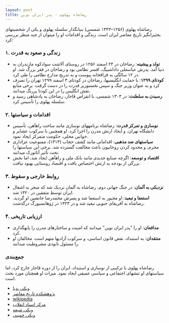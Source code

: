 ```yaml
---
layout: post
title: رضاشاه پهلوی - پدر ایران نوین
---
```


رضاشاه پهلوی (۱۲۵۶–۱۳۲۳ شمسی) بنیانگذار سلسله پهلوی و یکی از شخصیتهای بحثبرانگیز تاریخ معاصر ایران است. زندگی و اقدامات او را میتوان از چند منظر بررسی کرد:

### ۱. **زندگی و صعود به قدرت**
- **تولد و پیشینه**: رضاخان در ۲۴ اسفند ۱۲۵۶ در روستای آلاشت سوادکوه مازندران به دنیا آمد. پدرش عباسعلی داداشبیگ، افسر نظامی بود و رضاخان در فقر بزرگ شد. او در ۱۲ سالگی به قزاقخانه پیوست و به تدریج مدارج نظامی را طی کرد.
- **کودتای ۱۲۹۹**: با حمایت انگلیسیها، رضاخان در کودتای ۳ اسفند ۱۲۹۹ تهران را تصرف کرد و به عنوان وزیر جنگ و سپس نخستوزیر قدرت را در دست گرفت. برخی منابع نقش انگلیس را در این کودتا پررنگ میدانند.
- **رسیدن به سلطنت**: در ۱۳۰۴ شمسی، با انقراض قاجار، رضاخان به پادشاهی رسید و سلسله پهلوی را تأسیس کرد.

### ۲. **اقدامات و سیاستها**
- **نوسازی و تمرکز قدرت**: رضاشاه برنامههای نوسازی مانند ساخت راهآهن، تأسیس دانشگاه تهران، و ایجاد ارتش مدرن را اجرا کرد. او همچنین با سرکوب عشایر و خوانین محلی، حکومت متمرکز ایجاد نمود.
- **سیاستهای ضد مذهبی**: اقداماتی مانند کشف حجاب (۱۳۱۴)، ممنوعیت عزاداری محرم، و محدود کردن روحانیون باعث مخالفت گسترده شد. برخی این سیاستها را تحت تأثیر آتاتورک میدانند.
- **اقتصاد و توسعه**: اگرچه صنایع جدیدی مانند بانک ملی و راهآهن ایجاد شد، اما بخش بزرگی از بودجه به ارتش اختصاص یافت و اقتصاد روستایی بهبود نیافت.

### ۳. **روابط خارجی و سقوط**
- **نزدیکی به آلمان**: در جنگ جهانی دوم، رضاشاه به آلمان نزدیک شد که منجر به اشغال ایران توسط متفقین در ۱۳۲۰ شد.
- **استعفا و تبعید**: او مجبور به استعفا شد و پسرش محمدرضا جانشین او گردید. رضاشاه به آفریقای جنوبی تبعید شد و در ۱۳۲۳ در ژوهانسبورگ درگذشت.

### ۴. **ارزیابی تاریخی**
- **مدافعان**: او را "پدر ایران نوین" میدانند که امنیت و ساختارهای مدرن را پایهگذاری کرد.
- **منتقدان**: به استبداد، نقض قانون اساسی، و سرکوب آزادیها متهم است. مخالفان او را مسئول نابودی مشروطیت میدانند.

### جمع‌بندی
رضاشاه پهلوی با ترکیبی از نوسازی و استبداد، ایران را از دوره قاجار خارج کرد، اما سیاستهای او تنشهای اجتماعی و سیاسی عمیقی ایجاد نمود. میراث او همچنان مورد بحث است.

- [ویکی پدیا](https://fa.m.wikipedia.org/wiki/%D8%B1%D8%B6%D8%A7%D8%B4%D8%A7%D9%87)
- [پژوهشکده تاریخ معاصر](https://www.iichs.ir/fa/gallery/3485/2/%D8%B1%D8%B6%D8%A7-%D9%BE%D9%87%D9%84%D9%88%DB%8C-%D8%A7%D8%B2-%D8%AA%D9%88%D9%84%D8%AF-%D8%AA%D8%A7-%DA%A9%D9%88%D8%AF%D8%AA%D8%A7)
- [wikipedia](https://en.m.wikipedia.org/wiki/Reza_Shah)
- [مرکز اسناد انقلاب](https://irdc.ir/fa/news/9729/%D8%B1%D8%B6%D8%A7%D8%AE%D8%A7%D9%86-%DA%86%DA%AF%D9%88%D9%86%D9%87-%D8%A8%D9%87-%D8%B3%D9%84%D8%B7%D9%86%D8%AA-%D8%B1%D8%B3%DB%8C%D8%AF)
- [ویکی شیعه](https://fa.wikishia.net/view/%D8%B1%D8%B6%D8%A7%D8%B4%D8%A7%D9%87)
- [ویکی خمینی](https://fa.wiki.khomeini.ir/wiki/%D8%B1%D8%B6%D8%A7_%D9%BE%D9%87%D9%84%D9%88%DB%8C)
